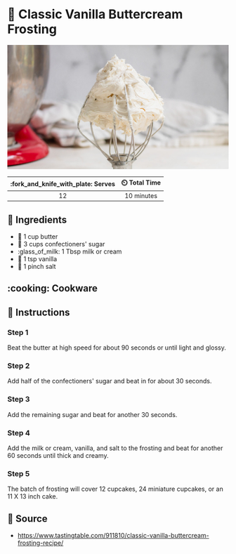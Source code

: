 # :cake: Classic Vanilla Buttercream Frosting

![Classic Vanilla Buttercream Frosting](../assets/images/classic-vanilla-buttercream-frosting.jpg)

| :fork_and_knife_with_plate: Serves | :timer_clock: Total Time |
|:----------------------------------:|:-----------------------: |
| 12 | 10 minutes |

## :salt: Ingredients

- :butter: 1 cup butter
- :candy: 3 cups confectioners' sugar
- :glass_of_milk: 1 Tbsp milk or cream
- :icecream: 1 tsp vanilla
- :salt: 1 pinch salt

## :cooking: Cookware

## :pencil: Instructions

### Step 1

Beat the butter at high speed for about 90 seconds or until light and glossy.

### Step 2

Add half of the confectioners' sugar and beat in for about 30 seconds.

### Step 3

Add the remaining sugar and beat for another 30 seconds.

### Step 4

Add the milk or cream, vanilla, and salt to the frosting and beat for another 60 seconds until thick and creamy.

### Step 5

The batch of frosting will cover 12 cupcakes, 24 miniature cupcakes, or an 11 X 13 inch cake.

## :link: Source

- <https://www.tastingtable.com/911810/classic-vanilla-buttercream-frosting-recipe/>
